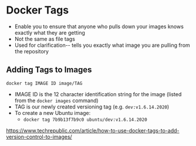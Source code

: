 # Docker Tags

- Enable you to ensure that anyone who pulls down your images knows exactly what they are getting
- Not the same as file tags
- Used for clarification-- tells you exactly what image you are pulling from the repository

## Adding Tags to Images

`docker tag IMAGE ID image/TAG` 

- IMAGE ID is the 12 character identification string for the image (listed from the `docker images` command) 
- TAG is our newly created versioning tag (e.g. `dev:v1.6.14.2020`)
- To create a new Ubuntu image:
  - `docker tag 7b9b13f7b9c0 ubuntu/dev:v1.6.14.2020`





https://www.techrepublic.com/article/how-to-use-docker-tags-to-add-version-control-to-images/